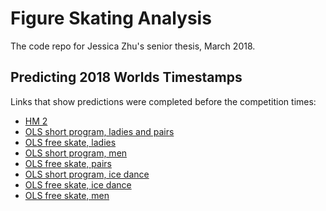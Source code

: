 Figure Skating Analysis
=======================

The code repo for Jessica Zhu's senior thesis, March 2018. 

## Predicting 2018 Worlds Timestamps
Links that show predictions were completed before the competition times:
* [HM 2](https://github.com/mengyazhu96/figure-skating-analysis/blob/379de6e9a44e3dee82d8325595ba5a060bb53ff1/code/notes/predict_worlds.md)
* [OLS short program, ladies and pairs](https://github.com/mengyazhu96/figure-skating-analysis/blob/15dfcbc5f8131df2163c2ff0211d3ccdbb4b1eae/code/notes/predict_worlds.md)
* [OLS free skate, ladies](https://github.com/mengyazhu96/figure-skating-analysis/blob/61bc55b17c5ea003d8bd53678dd357dbbe11dca1/code/notes/worlds_predictions/ols_ladies.md)
* [OLS short program, men](https://github.com/mengyazhu96/figure-skating-analysis/blob/5c77d3e76a491e0dd8922f03850878da4426ff08/code/notes/worlds_predictions/ols_men.md)
* [OLS free skate, pairs](https://github.com/mengyazhu96/figure-skating-analysis/blob/61bc55b17c5ea003d8bd53678dd357dbbe11dca1/code/notes/worlds_predictions/ols_pairs.md)
* [OLS short program, ice dance](https://github.com/mengyazhu96/figure-skating-analysis/blob/48928bd9fc8b80bcdf83b73a230e26c27a33f541/code/notes/worlds_predictions/ols_dance.md)
* [OLS free skate, ice dance](https://github.com/mengyazhu96/figure-skating-analysis/blob/a883de5487272cefd1e88b7852a72c608b4e90f7/code/notes/worlds_predictions/ols_dance.md)
* [OLS free skate, men](https://github.com/mengyazhu96/figure-skating-analysis/blob/a883de5487272cefd1e88b7852a72c608b4e90f7/code/notes/worlds_predictions/ols_men.md)